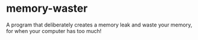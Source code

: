 # memory-waster

A program that deliberately creates a memory leak and waste your memory, for when your computer has too much!

